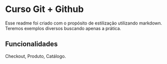 # Curso Git + Github 

Esse readme foi criado com o propósito de estilização utilizando markdown.
Teremos exemplos diversos buscando apenas a prática.

## Funcionalidades

Checkout, Produto, Catálogo.